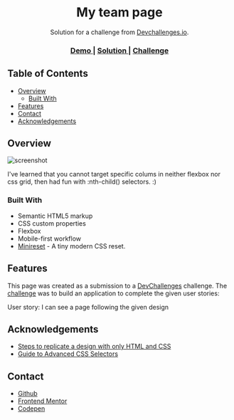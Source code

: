 <!-- Please update value in the {}  -->

<h1 align="center">My team page</h1>

<div align="center">
   Solution for a challenge from  <a href="http://devchallenges.io" target="_blank">Devchallenges.io</a>.
</div>

<div align="center">
  <h3>
    <a href="https://je-jo.github.io/my-team-page/">
      Demo
    </a>
    <span> | </span>
    <a href="https://github.com/je-jo/my-team-page">
      Solution
    </a>
    <span> | </span>
    <a href="https://devchallenges.io/challenges/hhmesazsqgKXrTkYkt0U">
      Challenge
    </a>
  </h3>
</div>

## Table of Contents

- [Overview](#overview)
  - [Built With](#built-with)
- [Features](#features)
- [Contact](#contact)
- [Acknowledgements](#acknowledgements)

## Overview

![screenshot](my-team-page.png)

I've learned that you cannot target specific colums in neither flexbox nor css grid, then had fun with :nth-child() selectors. :)

### Built With

- Semantic HTML5 markup
- CSS custom properties
- Flexbox
- Mobile-first workflow
- [Minireset](https://awesomeopensource.com/project/jgthms/minireset.css?categoryPage=29) - A tiny modern CSS reset. 

## Features

This page was created as a submission to a [DevChallenges](https://devchallenges.io/challenges) challenge. The [challenge](https://devchallenges.io/challenges/hhmesazsqgKXrTkYkt0U) was to build an application to complete the given user stories:

User story: I can see a page following the given design


## Acknowledgements

- [Steps to replicate a design with only HTML and CSS](https://devchallenges-blogs.web.app/how-to-replicate-design/)
- [Guide to Advanced CSS Selectors](https://moderncss.dev/guide-to-advanced-css-selectors-part-two/)

## Contact

- [Github](https://github.com/je-jo)
- [Frontend Mentor](https://www.frontendmentor.io/profile/je-jo)
- [Codepen](https://codepen.io/je-jo)
